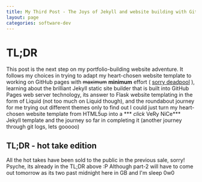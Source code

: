 ```yaml
---
title: My Third Post - The Joys of Jekyll and website building with GitHub Pages
layout: page
categories: software-dev
---
```


# TL;DR
This post is the next step on my portfolio-building website adventure. It follows my choices in trying to adapt my heart-chosen website template to working on GitHub pages with ~~maximum~~ **minimum** effort ( [sorry deadpool](https://media.tenor.com/Y-7gVwgzqbYAAAAC/maximum-effort-deadpool.gif) ), learning about the brilliant Jekyll static site builder that is built into GitHub Pages web server technology, its answer to Flask website templating in the form of Liquid (not too much on Liquid though), and the roundabout journey for me trying out different themes only to find out I could just turn my heart-chosen website template from HTML5up into a *** *click* VeRy NiCe*** Jekyll template and the journey so far in completing it (another journey through git logs, lets gooooo)

## TL;DR - hot take edition
All the hot takes have been sold to the public in the previous sale, sorry! 
Psyche, its already in the TL;DR above :P
Although part-2 will have to come out tomorrow as its two past midnight here in GB and I'm sleep 0w0